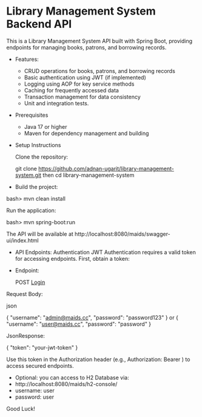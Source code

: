 # Library Management System Backend API

This is a Library Management System API built with Spring Boot, providing endpoints for managing books, patrons, and borrowing records.

* Features:

    - CRUD operations for books, patrons, and borrowing records
    - Basic authentication using JWT (if implemented)
    - Logging using AOP for key service methods
    - Caching for frequently accessed data
    - Transaction management for data consistency
    - Unit and integration tests.

* Prerequisites

    - Java 17 or higher
    - Maven for dependency management and building

* Setup Instructions

    Clone the repository:

    git clone https://github.com/adnan-ugarit/library-management-system.git
    then cd library-management-system


* Build the project:

bash> mvn clean install

Run the application:

bash> mvn spring-boot:run

The API will be available at http://localhost:8080/maids/swagger-ui/index.html

* API Endpoints:
Authentication
JWT Authentication requires a valid token for accessing endpoints. First, obtain a token:
- Endpoint:

    POST [Login](http://localhost:8080/maids/api/v1/auth/authenticate)

Request Body:

json

{
  "username": "admin@maids.cc",
  "password": "password123"
}
or
{
  "username": "user@maids.cc",
  "password": "password"
}

JsonResponse:

{
  "token": "your-jwt-token"
}

Use this token in the Authorization header (e.g., Authorization: Bearer <token>) to access secured endpoints.

- Optional:
you can access to H2 Database via:
- http://localhost:8080/maids/h2-console/
- username: user
- password: user

Good Luck!
